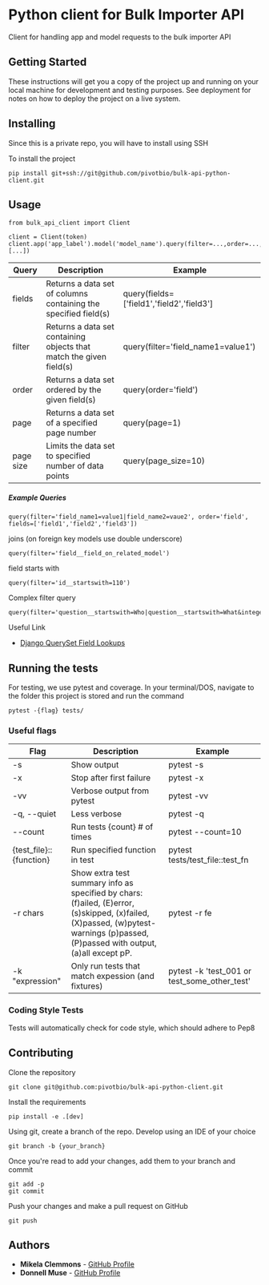 # Python client for Bulk Importer API

Client for handling app and model requests to the bulk importer API

## Getting Started

These instructions will get you a copy of the project up and running on your local machine for development and testing purposes. See deployment for notes on how to deploy the project on a live system.


## Installing

Since this is a private repo, you will have to install using SSH

To install the project

```
pip install git+ssh://git@github.com/pivotbio/bulk-api-python-client.git
```

## Usage

```
from bulk_api_client import Client

client = Client(token)
client.app('app_label').model('model_name').query(filter=...,order=...,page=,page_size=,fields=[...])
```

| Query     | Description                                                         | Example                                             |
|-----------|---------------------------------------------------------------------|-----------------------------------------------------|
| fields    | Returns a data set of columns containing the specified field(s)     | query(fields=['field1','field2','field3']           |
| filter    | Returns a data set containing objects that match the given field(s) | query(filter='field_name1=value1') |
| order     | Returns a data set ordered by the given field(s)                    | query(order='field')                                |
| page      | Returns a data set of a specified page number                       | query(page=1)                                       |
| page size | Limits the data set to specified number of data points              | query(page_size=10)                                 |

##### Example Queries

```
query(filter='field_name1=value1|field_name2=vaue2', order='field', fields=['field1','field2','field3'])
```

joins (on foreign key models use double underscore)
```
query(filter='field__field_on_related_model')
```
field starts with

```
query(filter='id__startswith=110')
```

Complex filter query
```
query(filter='question__startswith=Who|question__startswith=What&integer__gte=1')
```

Useful Link
* [Django QuerySet Field Lookups](https://docs.djangoproject.com/en/2.1/ref/models/querysets/#field-lookups)

## Running the tests

For testing, we use pytest and coverage. In your terminal/DOS, navigate to the folder this project is stored
and run the command

```
pytest -{flag} tests/
```

### Useful flags
| Flag                    | Description                                                                                                                                                                      | Example                                      |
|-------------------------|----------------------------------------------------------------------------------------------------------------------------------------------------------------------------------|----------------------------------------------|
| -s                      | Show output                                                                                                                                                                      | pytest -s                                    |
| -x                      | Stop after first failure                                                                                                                                                         | pytest -x                                    |
| -vv                     | Verbose output from pytest                                                                                                                                                       | pytest -vv                                   |
| -q, --quiet             | Less verbose                                                                                                                                                                     | pytest -q                                    |
| --count                 | Run tests {count} # of times                                                                                                                                                     | pytest --count=10                            |
| {test_file}::{function} | Run specified function in test                                                                                                                                                   | pytest tests/test_file::test_fn              |
| -r chars                | Show extra test summary info as specified by chars: (f)ailed, (E)error, (s)skipped, (x)failed, (X)passed, (w)pytest-warnings (p)passed, (P)passed with output, (a)all except pP. | pytest -r fe                                 |
| -k "expression"         | Only run tests that match expession (and fixtures)                                                                                                                               | pytest -k 'test_001 or test_some_other_test' |

### Coding Style Tests

Tests will automatically check for code style, which should adhere to Pep8

## Contributing

Clone the repository

```
git clone git@github.com:pivotbio/bulk-api-python-client.git
```

Install the requirements
```
pip install -e .[dev]
```

Using git, create a branch of the repo. Develop using an IDE of your choice
```
git branch -b {your_branch}
```

Once you're read to add your changes, add them to your branch and commit

```
git add -p
git commit
```

Push your changes and make a pull request on GitHub

```
git push
```
## Authors

* **Mikela Clemmons** - [GitHub Profile](https://github.com/glassresistor)
* **Donnell Muse** - [GitHub Profile](https://github.com/donnell794)
